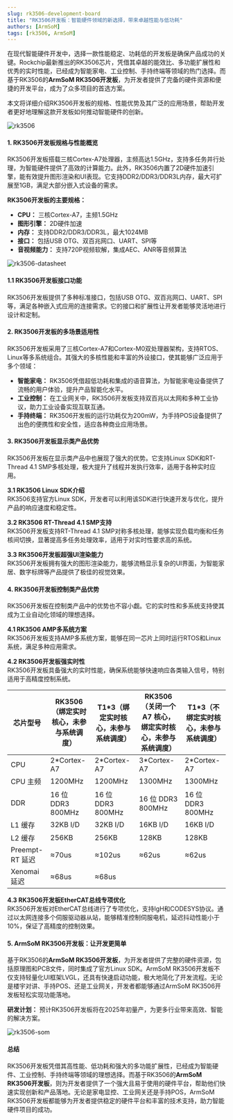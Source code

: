 ```yaml
---
slug: rk3506-development-board
title: "RK3506开发板：智能硬件领域的新选择，带来卓越性能与低功耗"
authors: [ArmSoM]
tags: [rk3506, ArmSoM]
---
```


在现代智能硬件开发中，选择一款性能稳定、功耗低的开发板是确保产品成功的关键。Rockchip最新推出的RK3506芯片，凭借其卓越的能效比、多功能扩展性和优秀的实时性能，已经成为智能家电、工业控制、手持终端等领域的热门选择。而基于RK3506的**ArmSoM RK3506开发板**，为开发者提供了完备的硬件资源和便捷的开发平台，成为了众多项目的首选方案。

本文将详细介绍RK3506开发板的规格、性能优势及其广泛的应用场景，帮助开发者更好地理解这款开发板如何推动智能硬件的创新。

![rk3506](/img/blog/rk3506.png)

#### 1. RK3506开发板规格与性能概览

RK3506开发板搭载三核Cortex-A7处理器，主频高达1.5GHz，支持多任务并行处理，为智能硬件提供了高效的计算能力。此外，RK3506内置了2D硬件加速引擎，能有效提升图形渲染和UI表现。它支持DDR2/DDR3/DDR3L内存，最大可扩展至1GB，满足大部分嵌入式设备的需求。

**RK3506开发板的主要规格：**
- **CPU：** 三核Cortex-A7，主频1.5GHz
- **图形引擎：** 2D硬件加速
- **内存：** 支持DDR2/DDR3/DDR3L，最大1024MB
- **接口：** 包括USB OTG、双百兆网口、UART、SPI等
- **音视频能力：** 支持720P视频软解，集成AEC、ANR等音频算法

![rk3506-datasheet](/img/blog/rk3506-datasheet.png)  

#### 1.1 RK3506开发板接口功能

RK3506开发板提供了多种标准接口，包括USB OTG、双百兆网口、UART、SPI等，满足各种嵌入式应用的连接需求。它的接口和扩展性让开发者能够灵活地进行设计和定制。

#### 2. RK3506开发板的多场景适用性

RK3506开发板采用了三核Cortex-A7和Cortex-M0双处理器架构，支持RTOS、Linux等多系统组合。其强大的多核性能和丰富的外设接口，使其能够广泛应用于多个领域：

- **智能家电：** RK3506凭借超低功耗和集成的语音算法，为智能家电设备提供了流畅的用户体验，提升产品智能化水平。
- **工业控制：** 在工业网关中，RK3506开发板支持双百兆以太网和多种工业协议，助力工业设备实现互联互通。
- **手持终端：** RK3506开发板的运行功耗仅为200mW，为手持POS设备提供了出色的便携性和安全性，适应各种商业应用场景。

#### 3. RK3506开发板显示类产品优势

RK3506开发板在显示类产品中也展现了强大的优势。它支持Linux SDK和RT-Thread 4.1 SMP多核处理，极大提升了线程并发执行效率，适用于各种实时应用。

**3.1 RK3506 Linux SDK介绍**  
RK3506支持官方Linux SDK，开发者可以利用该SDK进行快速开发与优化，提升产品的响应速度和稳定性。

**3.2 RK3506 RT-Thread 4.1 SMP支持**  
RK3506开发板支持RT-Thread 4.1 SMP对称多核处理，能够实现负载均衡和任务核间切换，显著提高多任务处理效率，适用于对实时性要求高的系统。

**3.3 RK3506开发板超强UI渲染能力**  
RK3506开发板拥有强大的图形渲染能力，能够流畅显示复杂的UI界面，为智能家居、数字标牌等产品提供了极佳的视觉效果。

#### 4. RK3506开发板控制类产品优势

RK3506开发板在控制类产品中的优势也不容小觑。它的实时性和多系统支持使其成为工业自动化领域的理想选择。

**4.1 RK3506 AMP多系统方案**  
RK3506开发板支持AMP多系统方案，能够在同一芯片上同时运行RTOS和Linux系统，满足多种应用需求。

**4.2 RK3506开发板强实时性**  
RK3506开发板具备强大的实时性能，确保系统能够快速响应各类输入信号，特别适用于高精度控制系统。

| 芯片型号 | RK3506（绑定实时核心，未参与系统调度） | T1*3（绑定实时核心，未参与系统调度） | RK3506（关闭一个 A7 核心，绑定实时核心，未参与系统调度） | T1*3（不绑定实时核心，未参与系统调度） |  
| --- | --- | --- | --- | --- |  
| CPU | 2*Cortex-A7 | 2*Cortex-A7 | 3*Cortex-A7 | 2*Cortex-A7 |  
| CPU 主频 | 1200MHz | 1200MHz | 1300MHz | 1300MHz |  
| DDR | 16 位 DDR3 800MHz | 16 位 DDR3 800MHz | 16 位 DDR3 800MHz | 16 位 DDR3 800MHz |  
| L1 缓存 | 32KB I/D | 32KB I/D | 16KB I/D | 16KB I/D |  
| L2 缓存 | 256KB | 256KB | 128KB | 128KB |  
| Preempt-RT 延迟 | ≈70us | ≈102us | ≈62us | ≈62us |  
| Xenomai 延迟 | ≈68us | ≈68us |  |  |  


**4.3 RK3506开发板EtherCAT总线专项优化**  
RK3506开发板对EtherCAT总线进行了专项优化，支持IgH和CODESYS协议。通过以太网连接多个伺服驱动器从站，能够精准控制伺服电机，延迟抖动性能小于10%，保证了高精度的控制效果。

#### 5. ArmSoM RK3506开发板：让开发更简单

基于RK3506的**ArmSoM RK3506开发板**，为开发者提供了完整的硬件资源，包括原理图和PCB文件，同时集成了官方Linux SDK。ArmSoM RK3506开发板不仅支持轻量化UI框架LVGL，还具有快速启动功能，极大地简化了开发流程。无论是楼宇对讲、手持POS、还是工业网关，开发者都能够通过ArmSoM RK3506开发板轻松实现功能落地。

**研发计划：** 预计RK3506开发板将在2025年初量产，为更多行业带来高效、智能的解决方案。

![rk3506-som](/img/blog/rk3506-som.png)

#### 总结

RK3506开发板凭借其高性能、低功耗和强大的多功能扩展性，已经成为智能硬件、工业控制、手持终端等领域的理想选择。而基于RK3506的**ArmSoM RK3506开发板**，则为开发者提供了一个强大且易于使用的硬件平台，帮助他们快速实现创新和产品落地。无论是家电显控、工业网关还是手持POS，ArmSoM RK3506开发板都能够为开发者提供稳定的硬件平台和丰富的技术支持，助力智能硬件项目的成功。